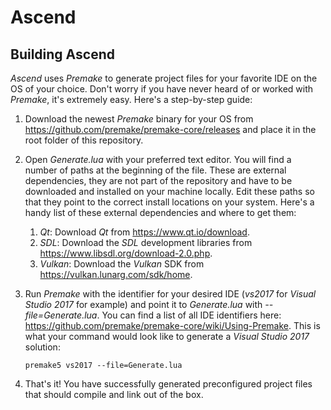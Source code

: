 # Ascend

## Building Ascend

*Ascend* uses *Premake* to generate project files for your favorite IDE on the OS of your choice. Don't worry if you have never heard of or worked with *Premake*, it's extremely easy. Here's a step-by-step guide:

1. Download the newest *Premake* binary for your OS from https://github.com/premake/premake-core/releases and place it in the root folder of this repository.
2. Open *Generate.lua* with your preferred text editor. You will find a number of paths at the beginning of the file. These are external dependencies, they are not part of the repository and have to be downloaded and installed on your machine locally. Edit these paths so that they point to the correct install locations on your system. Here's a handy list of these external dependencies and where to get them:
   1. *Qt*: Download *Qt* from https://www.qt.io/download.
   2. *SDL*: Download the *SDL* development libraries from https://www.libsdl.org/download-2.0.php.
   3. *Vulkan*: Download the *Vulkan* SDK from https://vulkan.lunarg.com/sdk/home.
3. Run *Premake* with the identifier for your desired IDE (*vs2017* for *Visual Studio 2017* for example) and point it to *Generate.lua* with *--file=Generate.lua*. You can find a list of all IDE identifiers here: https://github.com/premake/premake-core/wiki/Using-Premake. This is what your command would look like to generate a *Visual Studio 2017* solution:

   ```premake5 vs2017 --file=Generate.lua```

4. That's it! You have successfully generated preconfigured project files that should compile and link out of the box.
